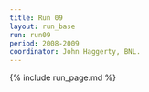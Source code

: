 ```yaml
---
title: Run 09
layout: run_base
run: run09
period: 2008-2009
coordinator: John Haggerty, BNL.
---
```

{% include run_page.md %}
